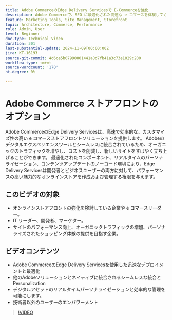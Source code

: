 ```yaml
---
title: Adobe CommerceのEdge Delivery Servicesで E-Commerceを強化
description: Adobe Commerceで、SEO に最適化された高速な e コマースを体験してください。 トラフィックの増加、コストの削減、ストアフロントの管理をEdge Delivery Servicesで簡単に行えます。
feature: Marketing Tools, Site Management, Storefront
topic: Architecture, Commerce, Performance
role: Admin, User
level: Beginner
doc-type: Technical Video
duration: 301
last-substantial-update: 2024-11-09T00:00:00Z
jira: KT-16193
source-git-commit: 4d6ce5b07990001441a8d7fb41a3c73e1029c200
workflow-type: tm+mt
source-wordcount: '170'
ht-degree: 0%

---
```



# Adobe Commerce ストアフロントのオプション

Adobe CommerceのEdge Delivery Servicesは、高速で効率的な、カスタマイズ性の高い e コマースストアフロントソリューションを提供します。
Adobeのデジタルエクスペリエンスツールとシームレスに統合されているため、オーガニックのトラフィックを増やし、コストを削減し、新しいサイトをすばやく立ち上げることができます。 最適化されたコンポーネント、リアルタイムのパーソナライゼーション、コンテンツアップデートのノーコード環境により、Edge Delivery Servicesは開発者とビジネスユーザーの両方に対して、パフォーマンスの高い魅力的なオンラインストアを作成および管理する権限を与えます。

## このビデオの対象

- オンラインストアフロントの強化を検討している企業や e コマースリーダー。
- IT リーダー、開発者、マーケター。
- サイトのパフォーマンス向上、オーガニックトラフィックの増加、パーソナライズされたショッピング体験の提供を目指す企業。

## ビデオコンテンツ

- Adobe CommerceのEdge Delivery Servicesを使用した迅速なデプロイメントと最適化
- 他のAdobeソリューションとネイティブに統合されるシームレスな統合とPersonalization
- デジタルアセットのリアルタイムパーソナライゼーションと効率的な管理を可能にします。
- 技術者以外のユーザーのエンパワーメント

>[!VIDEO](https://video.tv.adobe.com/v/3431725?learn=on)
